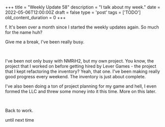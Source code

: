 
+++
title = "Weekly Update 58"
description = "I talk about my week."
date = 2022-05-06T12:00:00Z
draft = false
type = 'post'
tags = ['TODO']
old_content_duration = 0
+++

<p>f. It's been over a month since I started the weekly updates again. So much for the name huh?</p>
<p>Give me a break, I've been really busy.</p>
<p>&nbsp;</p>
<p>I've been not only busy with NMRiH2, but my own project. You know, the project that I worked on before getting hired by Lever Games - the project that I kept refactoring the inventory? Yeah, that one. I've been making really good progress every weekend. The inventory is just about complete.</p>
<p>I've also been doing a ton of project planning for my game and hell, I even formed the LLC and threw some money into it this time. More on this later.</p>
<p>&nbsp;</p>
<p>Back to work.</p>
<p>until next time</p>
    